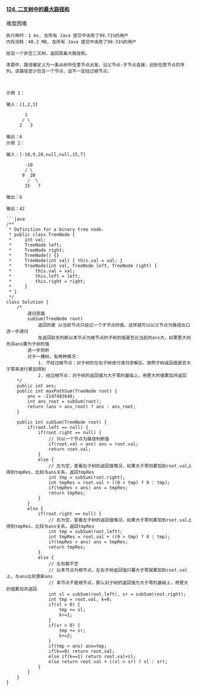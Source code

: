 #### [124. 二叉树中的最大路径和](https://leetcode-cn.com/problems/binary-tree-maximum-path-sum/)

难度困难
```
执行用时：1 ms, 在所有 Java 提交中击败了99.71%的用户
内存消耗：40.2 MB, 在所有 Java 提交中击败了90.31%的用户

给定一个非空二叉树，返回其最大路径和。

本题中，路径被定义为一条从树中任意节点出发，沿父节点-子节点连接，达到任意节点的序列。该路径至少包含一个节点，且不一定经过根节点。

 

示例 1：

输入：[1,2,3]

       1
      / \
     2   3

输出：6
示例 2：

输入：[-10,9,20,null,null,15,7]

       -10
       / \
      9  20
        /  \
       15   7

输出：6

输出：42

```java
/**
 * Definition for a binary tree node.
 * public class TreeNode {
 *     int val;
 *     TreeNode left;
 *     TreeNode right;
 *     TreeNode() {}
 *     TreeNode(int val) { this.val = val; }
 *     TreeNode(int val, TreeNode left, TreeNode right) {
 *         this.val = val;
 *         this.left = left;
 *         this.right = right;
 *     }
 * }
 */
class Solution {
    /*
        递归思路
        subSum(TreeNode root) 
            返回的是 以当前节点只经过一个子节点的值，这样就可以以父节点为路径出口进一步递归
            在返回前先判断以本节点为根节点的子树的值是否比当前的ans大，如果更大则先将ans置为子树的值
        进一步剖析
        对于一棵树，有两种情况：
            1. 不经过根节点：对子树的左右子树进行递归求解后，按照子树返回值是否大于零来进行累加得到
            2. 经过根节点：对子树的返回值为大于零的基础上，用更大的值累加并返回
    */
    public int ans;
    public int maxPathSum(TreeNode root) {
        ans = -2147483648;
        int ans_root = subSum(root);
        return (ans > ans_root) ? ans : ans_root;
    }

    public int subSum(TreeNode root) {
        if(root.left == null) {
            if(root.right == null) {
                // 只以一个节点为路径判断值
                if(root.val > ans) ans = root.val;
                return root.val;
            }
            else {
                // 左为空，查看右子树的返回值情况，如果大于零则累加到root.val上得到tmpRes，比较与ans关系，返回tmpRes
                int tmp = subSum(root.right);
                int tmpRes = root.val + ((0 > tmp) ? 0 : tmp);
                if(tmpRes > ans) ans = tmpRes;
                return tmpRes;
            }
        }
        else {
            if(root.right == null) {
                // 右为空，查看左子树的返回值情况，如果大于零则累加到root.val上得到tmpRes，比较与ans关系，返回tmpRes
                int tmp = subSum(root.left);
                int tmpRes = root.val + ((0 > tmp) ? 0 : tmp);
                if(tmpRes > ans) ans = tmpRes;
                return tmpRes;
            }
            else {
                // 左右都不空
                // 以本节点为根节点，左右子树返回值只要大于零就累加到root.val上，与ans比较更新ans
                // 本节点不是根节点，那么对子树的返回值为大于零的基础上，用更大的值累加并返回
                int sl = subSum(root.left), sr = subSum(root.right);
                int tmp = root.val, k=0;
                if(sl > 0) {
                    tmp += sl;
                    k+=1;
                }
                if(sr > 0) {
                    tmp += sr;
                    k+=2;
                }
                if(tmp > ans) ans=tmp;
                if(k==0) return root.val;
                else if(k==1) return root.val+sl;
                else return root.val + ((sl > sr) ? sl : sr);
            }
        }
    }
}

```

